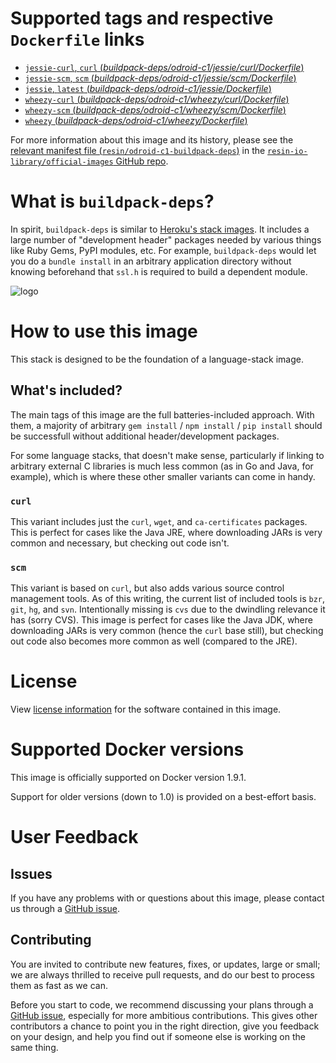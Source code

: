 # Supported tags and respective `Dockerfile` links

-	[`jessie-curl`, `curl` (*buildpack-deps/odroid-c1/jessie/curl/Dockerfile*)](https://github.com/resin-io-library/base-images/blob/0ce826f81a86df8f0ce6d297822fc78f4c2dcaf8/buildpack-deps/odroid-c1/jessie/curl/Dockerfile)
-	[`jessie-scm`, `scm` (*buildpack-deps/odroid-c1/jessie/scm/Dockerfile*)](https://github.com/resin-io-library/base-images/blob/0ce826f81a86df8f0ce6d297822fc78f4c2dcaf8/buildpack-deps/odroid-c1/jessie/scm/Dockerfile)
-	[`jessie`, `latest` (*buildpack-deps/odroid-c1/jessie/Dockerfile*)](https://github.com/resin-io-library/base-images/blob/0ce826f81a86df8f0ce6d297822fc78f4c2dcaf8/buildpack-deps/odroid-c1/jessie/Dockerfile)
-	[`wheezy-curl` (*buildpack-deps/odroid-c1/wheezy/curl/Dockerfile*)](https://github.com/resin-io-library/base-images/blob/0ce826f81a86df8f0ce6d297822fc78f4c2dcaf8/buildpack-deps/odroid-c1/wheezy/curl/Dockerfile)
-	[`wheezy-scm` (*buildpack-deps/odroid-c1/wheezy/scm/Dockerfile*)](https://github.com/resin-io-library/base-images/blob/0ce826f81a86df8f0ce6d297822fc78f4c2dcaf8/buildpack-deps/odroid-c1/wheezy/scm/Dockerfile)
-	[`wheezy` (*buildpack-deps/odroid-c1/wheezy/Dockerfile*)](https://github.com/resin-io-library/base-images/blob/0ce826f81a86df8f0ce6d297822fc78f4c2dcaf8/buildpack-deps/odroid-c1/wheezy/Dockerfile)

For more information about this image and its history, please see the [relevant manifest file (`resin/odroid-c1-buildpack-deps`)](https://github.com/resin-io-library/official-images/blob/master/library/odroid-c1-buildpack-deps) in the [`resin-io-library/official-images` GitHub repo](https://github.com/resin-io-library/official-images).

# What is `buildpack-deps`?

In spirit, `buildpack-deps` is similar to [Heroku's stack images](https://github.com/heroku/stack-images/blob/master/bin/cedar.sh). It includes a large number of "development header" packages needed by various things like Ruby Gems, PyPI modules, etc. For example, `buildpack-deps` would let you do a `bundle install` in an arbitrary application directory without knowing beforehand that `ssl.h` is required to build a dependent module.

![logo](https://raw.githubusercontent.com/resin-io-library/docs/master/odroid-c1-buildpack-deps/logo.png)

# How to use this image

This stack is designed to be the foundation of a language-stack image.

## What's included?

The main tags of this image are the full batteries-included approach. With them, a majority of arbitrary `gem install` / `npm install` / `pip install` should be successfull without additional header/development packages.

For some language stacks, that doesn't make sense, particularly if linking to arbitrary external C libraries is much less common (as in Go and Java, for example), which is where these other smaller variants can come in handy.

### `curl`

This variant includes just the `curl`, `wget`, and `ca-certificates` packages. This is perfect for cases like the Java JRE, where downloading JARs is very common and necessary, but checking out code isn't.

### `scm`

This variant is based on `curl`, but also adds various source control management tools. As of this writing, the current list of included tools is `bzr`, `git`, `hg`, and `svn`. Intentionally missing is `cvs` due to the dwindling relevance it has (sorry CVS). This image is perfect for cases like the Java JDK, where downloading JARs is very common (hence the `curl` base still), but checking out code also becomes more common as well (compared to the JRE).

# License

View [license information](https://www.debian.org/social_contract#guidelines) for the software contained in this image.

# Supported Docker versions

This image is officially supported on Docker version 1.9.1.

Support for older versions (down to 1.0) is provided on a best-effort basis.

# User Feedback

## Issues

If you have any problems with or questions about this image, please contact us through a [GitHub issue](https://github.com/resin-io-library/base-images/issues).

## Contributing

You are invited to contribute new features, fixes, or updates, large or small; we are always thrilled to receive pull requests, and do our best to process them as fast as we can.

Before you start to code, we recommend discussing your plans through a [GitHub issue](https://github.com/resin-io-library/base-images/issues), especially for more ambitious contributions. This gives other contributors a chance to point you in the right direction, give you feedback on your design, and help you find out if someone else is working on the same thing.
